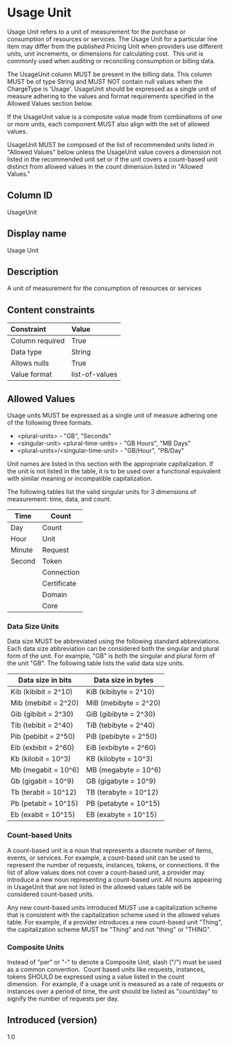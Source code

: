 # Usage Unit

Usage Unit refers to a unit of measurement for the purchase or consumption of resources or services. The Usage Unit for a particular line item may differ from the published Pricing Unit when providers use different units, unit increments, or dimensions for calculating cost.  This unit is commonly used when auditing or reconciling consumption or billing data.

The UsageUnit column MUST be present in the billing data. This column MUST be of type String and MUST NOT contain null values when the ChargeType is 'Usage'. UsageUnit should be expressed as a single unit of measure adhering to the values and format requirements specified in the Allowed Values section below.

If the UsageUnit value is a composite value made from combinations of one or more units, each component MUST also align with the set of allowed values.

UsageUnit MUST be composed of the list of recommended units listed in "Allowed Values" below unless the UsageUnit value covers a dimension not listed in the recommended unit set or if the unit covers a count-based unit distinct from allowed values in the count dimension listed in "Allowed Values."  

## Column ID

UsageUnit

## Display name

Usage Unit

## Description

A unit of measurement for the consumption of resources or services

## Content constraints

|    Constraint   |      Value      |
|:----------------|:----------------|
| Column required | True            |
| Data type       | String          |
| Allows nulls    | True            |
| Value format    | list-of-values |

## Allowed Values

Usage units MUST be expressed as a single unit of measure adhering one of the following three formats.

* &lt;plural-units&gt; - "GB", "Seconds"
* &lt;singular-unit&gt; &lt;plural-time-units&gt; - "GB Hours", "MB Days"
* &lt;plural-units&gt;/&lt;singular-time-unit&gt; - "GB/Hour", "PB/Day"

Unit names are listed in this section with the appropriate capitalization.  If the unit is not listed in the table, it is to be used over a functional equivalent with similar meaning or incompatible capitalization.  

The following tables list the valid singular units for 3 dimensions of measurement: time, data, and count.  

| Time         | Count        |
|--------------|--------------|
| Day          | Count        |
| Hour         | Unit         |
| Minute       | Request      |
| Second       | Token        |
|              | Connection   |
|              | Certificate  |
|              | Domain       |
|              | Core         |

### Data Size Units

Data size MUST be abbreviated using the following standard abbreviations.  Each data size abbreviation can be considered both the singular and plural form of the unit.  For example, "GB" is both the singular and plural form of the unit "GB".  The following table lists the valid data size units.

| Data size in bits    | Data size in bytes    |
| -------------------- | --------------------- |
| Kib (kibibit = 2^10) | KiB (kibibyte = 2^10) |
| Mib (mebibit = 2^20) | MiB (mebibyte = 2^20) |
| Gib (gibibit = 2^30) | GiB (gibibyte = 2^30) |
| Tib (tebibit = 2^40) | TiB (tebibyte = 2^40) |
| Pib (pebibit = 2^50) | PiB (pebibyte = 2^50) |
| Eib (exbibit = 2^60) | EiB (exbibyte = 2^60) |
| Kb (kilobit = 10^3)  | KB (kilobyte = 10^3)  |
| Mb (megabit = 10^6)  | MB (megabyte = 10^6)  |
| Gb (gigabit = 10^9)  | GB (gigabyte = 10^9)  |
| Tb (terabit = 10^12) | TB (terabyte = 10^12) |
| Pb (petabit = 10^15) | PB (petabyte = 10^15) |
| Eb (exabit = 10^15)  | EB (exabyte = 10^15)  |

### Count-based Units

A count-based unit is a noun that represents a discrete number of items, events, or services.  For example, a count-based unit can be used to represent the number of requests, instances, tokens, or connections.  If the list of allow values does not cover a count-based unit, a provider may introduce a new noun representing a count-based unit.  All nouns appearing in UsageUnit that are not listed in the allowed values table will be considered count-based units.  

Any new count-based units introduced MUST use a capitalization scheme that is consistent with the capitalization scheme used in the allowed values table.  For example, if a provider introduces a new count-based unit "Thing", the capitalization scheme MUST be "Thing" and not "thing" or "THING".

### Composite Units

Instead of "per" or "-" to denote a Composite Unit, slash ("/") must be used as a common convention.  Count based units like requests, instances, tokens SHOULD be expressed using a value listed in the count dimension.  For example, if a usage unit is measured as a rate of requests or instances over a period of time, the unit should be listed as "count/day" to signify the number of requests per day.

## Introduced (version)

1.0
